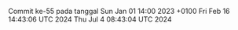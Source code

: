Commit ke-55 pada tanggal Sun Jan 01 14:00 2023 +0100
Fri Feb 16 14:43:06 UTC 2024
Thu Jul  4 08:43:04 UTC 2024
